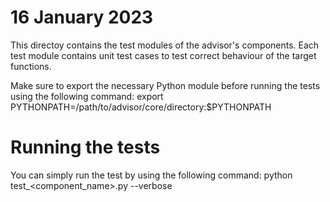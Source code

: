 # 16 January 2023

This directoy contains the test modules of the advisor's components.
Each test module contains unit test cases to test correct behaviour of the target functions.

Make sure to export the necessary Python module before running the tests using the following command:
export PYTHONPATH=/path/to/advisor/core/directory:$PYTHONPATH

# Running the tests

You can simply run the test by using the following command:
python test_<component_name>.py --verbose
